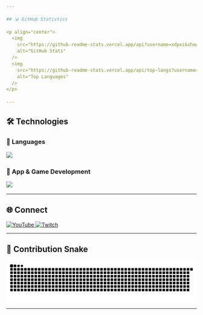 ```yaml
---

## 📊 GitHub Statistics

<p align="center">
  <img
    src="https://github-readme-stats.vercel.app/api?username=xdpxi&show_icons=true&theme=github_dark&hide_border=true"
    alt="GitHub Stats"
  />
  <img
    src="https://github-readme-stats.vercel.app/api/top-langs?username=xdpxi&show_icons=true&layout=compact&theme=github_dark&hide_border=true"
    alt="Top Languages"
  />
</p>

---
```


## 🛠️ Technologies

### 🔹 Languages

<p align="left">
  <img src="https://skillicons.dev/icons?i=java,ts,js,html,css,python,cs" />
</p>

### 🔹 App & Game Development

<p align="left">
  <img src="https://skillicons.dev/icons?i=tauri,godot,unity" />
</p>

---

## 🌐 Connect

<p align="left">
  <a href="https://youtube.com/@xdpxi" target="_blank" rel="noreferrer">
    <img
      src="https://img.shields.io/static/v1?message=YouTube&logo=youtube&label=&color=FF0000&logoColor=white&style=for-the-badge"
      height="35"
      alt="YouTube"
    />
  </a>
  <a href="https://www.twitch.tv/xdpxi" target="_blank" rel="noreferrer">
    <img
      src="https://img.shields.io/static/v1?message=Twitch&logo=twitch&label=&color=9146FF&logoColor=white&style=for-the-badge"
      height="35"
      alt="Twitch"
    />
  </a>
</p>

---

## 🐍 Contribution Snake

<p align="center">
  <img
    src="https://raw.githubusercontent.com/xdpxi/xdpxi/output/snake.svg"
    alt="Snake animation"
  />
</p>

---
